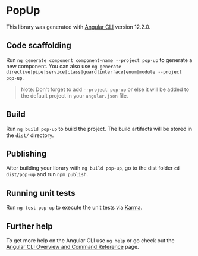 # PopUp

This library was generated with [Angular CLI](https://github.com/angular/angular-cli) version 12.2.0.

## Code scaffolding

Run `ng generate component component-name --project pop-up` to generate a new component. You can also use `ng generate directive|pipe|service|class|guard|interface|enum|module --project pop-up`.
> Note: Don't forget to add `--project pop-up` or else it will be added to the default project in your `angular.json` file. 

## Build

Run `ng build pop-up` to build the project. The build artifacts will be stored in the `dist/` directory.

## Publishing

After building your library with `ng build pop-up`, go to the dist folder `cd dist/pop-up` and run `npm publish`.

## Running unit tests

Run `ng test pop-up` to execute the unit tests via [Karma](https://karma-runner.github.io).

## Further help

To get more help on the Angular CLI use `ng help` or go check out the [Angular CLI Overview and Command Reference](https://angular.io/cli) page.
